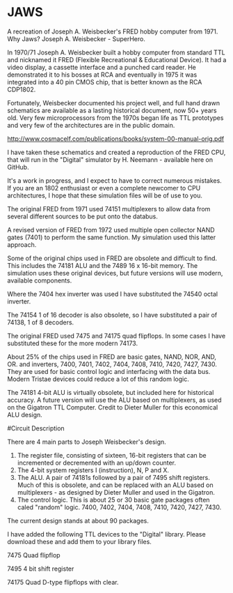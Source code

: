# JAWS
A recreation of Joseph A. Weisbecker's FRED hobby computer from 1971.  Why Jaws?  Joseph A. Weisbecker - SuperHero.



In 1970/71 Joseph A. Weisbecker built a hobby computer from standard TTL and nicknamed it FRED (Flexible Recreational & Educational Device). It had a video display, a cassette interface and a punched card reader. He demonstrated it to his bosses at RCA and eventually in 1975 it was integrated into a 40 pin CMOS chip, that is better known as the RCA CDP1802.

Fortunately, Weisbecker documented his project well, and full hand drawn schematics are available as a lasting historical document, now 50+ years old. Very few microprocessors from the 1970s began life as TTL prototypes and very few of the architectures are in the public domain.

http://www.cosmacelf.com/publications/books/system-00-manual-orig.pdf

I have taken these schematics and created a reproduction of the FRED CPU, that will run in the "Digital" simulator by H. Neemann - available here on GitHub.

It's a work in progress, and I expect to have to correct numerous mistakes. If you are an 1802 enthusiast or even a complete newcomer to CPU architectures, I hope that these simulation files will be of use to you.

The original FRED from 1971 used 74151 multiplexers to allow data from several different sources to be put onto the databus.

A revised version of FRED from 1972 used multiple open collector NAND gates (7401) to perform the same function. My simulation used this latter approach.

Some of the original chips used in FRED are obsolete and difficult to find. This includes the 74181 ALU and the 7489 16 x 16-bit memory. The simulation uses these original devices, but future versions will use modern, available components.

Where the 7404 hex inverter was used I have substituted the 74540 octal inverter.

The 74154 1 of 16 decoder is also obsolete, so I have substituted a pair of 74138, 1 of 8 decoders.

The original FRED used 7475 and 74175 quad flipflops. In some cases I have substituted these for the more modern 74173.

About 25% of the chips used in FRED are basic gates, NAND, NOR, AND, OR. and inverters, 7400, 7401, 7402, 7404, 7408, 7410, 7420, 7427, 7430. They are used for basic control logic and interfacing with the data bus. Modern Tristae devices could reduce a lot of this random logic.

The 74181 4-bit ALU is virtually obsolete, but included here for historical accuracy. A future version will use the ALU based on multiplexers, as used on the Gigatron TTL Computer. Credit to Dieter Muller for this economical ALU design.

#Circuit Description

There are 4 main parts to Joseph Weisbecker's design.  

1.  The register file, consisting of sixteen, 16-bit registers that can be incremented or decremented with an up/down counter.
2.  The 4-bit system registers I (instruction), N, P and X.
3.  The ALU. A pair of 74181s followed by a pair of 7495 shift registers. Much of this is obsolete, and can be replaced with an ALU based on multiplexers - as designed by Dieter Muller and used in the Gigatron.
4.  The control logic.  This is about 25 or 30 basic gate packages often caled "random" logic.  7400, 7402, 7404, 7408, 7410, 7420, 7427, 7430.

The current design stands at about 90 packages. 

I have added the following TTL devices to the "Digital" library. Please download these and add them to your library files.

7475  Quad flipflop

7495  4 bit shift register

74175 Quad D-type flipflops with clear.


